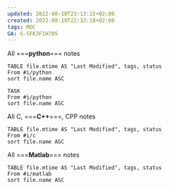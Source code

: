 ```yaml
---
updated: 2022-08-10T23:13:22+02:00
created: 2022-08-10T22:32:18+02:00
tags: MOC
GA: G-SFK3F1H705
---
```


All ===**python**=== notes 
```dataview
TABLE file.mtime AS "Last Modified", tags, status
From #i/python 
sort file.name ASC
```

```dataview
TASK 
From #i/python  
sort file.name ASC
```

All C, ===**C++**===, CPP notes 
```dataview
TABLE file.mtime AS "Last Modified", tags, status
From #i/c 
sort file.name ASC
```

All ===**Matlab**=== notes 
```dataview
TABLE file.mtime AS "Last Modified", tags, status
From #i/matlab 
sort file.name ASC
```